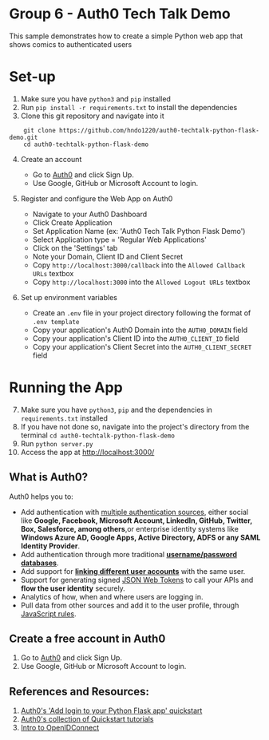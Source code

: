 # Group 6 - Auth0 Tech Talk Demo

This sample demonstrates how to create a simple Python web app that shows comics to
authenticated users

# Set-up
1. Make sure you have `python3` and `pip` installed
2. Run `pip install -r requirements.txt` to install the dependencies
3. Clone this git repository and navigate into it
```
    git clone https://github.com/hndo1220/auth0-techtalk-python-flask-demo.git
    cd auth0-techtalk-python-flask-demo
```
4. Create an account
    * Go to [Auth0](https://auth0.com) and click Sign Up.
    * Use Google, GitHub or Microsoft Account to login.

5. Register and configure the Web App on Auth0
    * Navigate to your Auth0 Dashboard
    * Click Create Application
    * Set Application Name (ex: 'Auth0 Tech Talk Python Flask Demo')
    * Select Application type = 'Regular Web Applications'
    * Click on the 'Settings' tab
    * Note your Domain, Client ID and Client Secret
    * Copy `http://localhost:3000/callback` into the `Allowed Callback URLs` textbox
    * Copy `http://localhost:3000` into the `Allowed Logout URLs` textbox

6. Set up environment variables
    * Create an `.env` file in your project directory following the format of `.env template`
    * Copy your application's Auth0 Domain into the `AUTH0_DOMAIN` field
    * Copy your application's Client ID into the `AUTH0_CLIENT_ID` field
    * Copy your application's Client Secret into the `AUTH0_CLIENT_SECRET` field

# Running the App
7. Make sure you have `python3`, `pip` and the dependencies in `requirements.txt` installed
8. If you have not done so, navigate into the project's directory from the terminal 
`cd auth0-techtalk-python-flask-demo`
9. Run `python server.py`
10. Access the app at [http://localhost:3000/](http://localhost:3000/)

## What is Auth0?

Auth0 helps you to:

* Add authentication with [multiple authentication sources](https://auth0.com/docs/identityproviders),
either social like **Google, Facebook, Microsoft Account, LinkedIn, GitHub, Twitter, Box, Salesforce, among others**,or
enterprise identity systems like **Windows Azure AD, Google Apps, Active Directory, ADFS or any SAML Identity Provider**.
* Add authentication through more traditional **[username/password databases](https://docs.auth0.com/mysql-connection-tutorial)**.
* Add support for **[linking different user accounts](https://auth0.com/docs/link-accounts)** with the same user.
* Support for generating signed [JSON Web Tokens](https://auth0.com/docs/jwt) to call your APIs and
**flow the user identity** securely.
* Analytics of how, when and where users are logging in.
* Pull data from other sources and add it to the user profile, through [JavaScript rules](https://auth0.com/docs/rules).

## Create a free account in Auth0

1. Go to [Auth0](https://auth0.com) and click Sign Up.
2. Use Google, GitHub or Microsoft Account to login.

## References and Resources:
1. [Auth0's 'Add login to your Python Flask app' quickstart](https://auth0.com/docs/quickstart/webapp/python/interactive)
2. [Auth0's collection of Quickstart tutorials](https://auth0.com/docs/quickstarts)
3. [Intro to OpenIDConnect](https://auth0.com/resources/webinars/intro-openid-connect/thankyou)